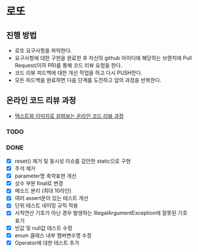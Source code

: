 # 로또
## 진행 방법
* 로또 요구사항을 파악한다.
* 요구사항에 대한 구현을 완료한 후 자신의 github 아이디에 해당하는 브랜치에 Pull Request(이하 PR)를 통해 코드 리뷰 요청을 한다.
* 코드 리뷰 피드백에 대한 개선 작업을 하고 다시 PUSH한다.
* 모든 피드백을 완료하면 다음 단계를 도전하고 앞의 과정을 반복한다.

## 온라인 코드 리뷰 과정
* [텍스트와 이미지로 살펴보는 온라인 코드 리뷰 과정](https://github.com/next-step/nextstep-docs/tree/master/codereview)

### TODO

### DONE
- [X] reset() 제거 및 동시성 이슈를 감안한 static으로 구현
- [X] 주석 제거
- [X] parameter명 축약표현 개선
- [X] 상수 부분 final로 변경
- [X] 메소드 분리 (최대 10라인)
- [X] 여러 assert문이 있는 테스트 개선
- [X] 단위 테스트 네이밍 규칙 적용
- [X] 사칙연산 기호가 아닌 경우 발생하는 IllegalArgumentException에 잘못된 기호 표기
- [X] 빈값 및 null값 테스트 수정
- [X] enum 클래스 내부 멤버변수명 수정
- [X] Operator에 대한 테스트 추가
